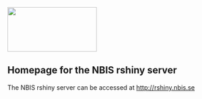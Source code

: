 [<img align="center" src="NBIS.png" width="200" height="100"
/>](http://rshiny.nbis.se) 
## Homepage for the NBIS rshiny server
The NBIS rshiny server can be accessed at http://rshiny.nbis.se
